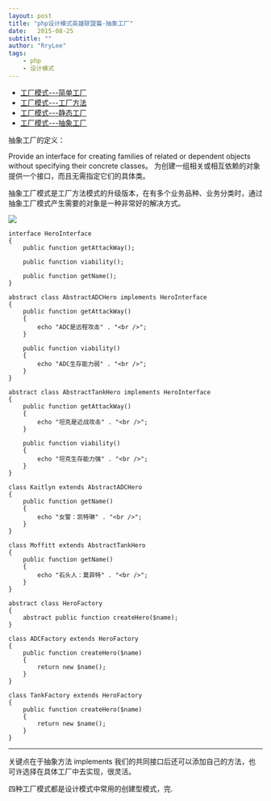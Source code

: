 ```yaml
---
layout: post
title: "php设计模式英雄联盟篇-抽象工厂"
date:   2015-08-25
subtitle: ""
author: "RryLee"
tags:
    - php
    - 设计模式
---
```


* [工厂模式---简单工厂](http://rrylee.github.io/2015/07/31/php-pattern-simple-factory/)
* [工厂模式---工厂方法](http://rrylee.github.io/2015/08/25/php-pattern-factorymethod/)
* [工厂模式---静态工厂](http://rrylee.github.io/2015/08/25/php-pattern-staticfactory/)
* [工厂模式---抽象工厂](http://rrylee.github.io/2015/08/25/php-pattern-abstructfactory/)

抽象工厂的定义：

Provide an interface for creating families of related or dependent objects without specifying their concrete classes。 为创建一组相关或相互依赖的对象提供一个接口，而且无需指定它们的具体类。

抽象工厂模式是工厂方法模式的升级版本，在有多个业务品种、业务分类时，通过抽象工厂模式产生需要的对象是一种非常好的解决方式。

<img class="shadow" src="http://ww1.sinaimg.cn/mw690/baa3278fgw1evev3fi9smj20dd0hv3zy.jpg" />

    interface HeroInterface
    {
        public function getAttackWay();

        public function viability();

        public function getName();
    }

    abstract class AbstractADCHero implements HeroInterface
    {
        public function getAttackWay()
        {
            echo "ADC是远程攻击" . "<br />";
        }

        public function viability()
        {
            echo "ADC生存能力弱" . "<br />";
        }
    }

    abstract class AbstractTankHero implements HeroInterface
    {
        public function getAttackWay()
        {
            echo "坦克是近战攻击" . "<br />";
        }

        public function viability()
        {
            echo "坦克生存能力强" . "<br />";
        }
    }

    class Kaitlyn extends AbstractADCHero
    {
        public function getName()
        {
            echo "女警：凯特琳" . "<br />";
        }
    }

    class Moffitt extends AbstractTankHero
    {
        public function getName()
        {
            echo "石头人：莫菲特" . "<br />";
        }
    }

    abstract class HeroFactory
    {
        abstract public function createHero($name);
    }

    class ADCFactory extends HeroFactory
    {
        public function createHero($name)
        {
            return new $name();
        }
    }

    class TankFactory extends HeroFactory
    {
        public function createHero($name)
        {
            return new $name();
        }
    }

---

关键点在于抽象方法 implements 我们的共同接口后还可以添加自己的方法，也可许选择在具体工厂中去实现，很灵活。

四种工厂模式都是设计模式中常用的创建型模式，完.
